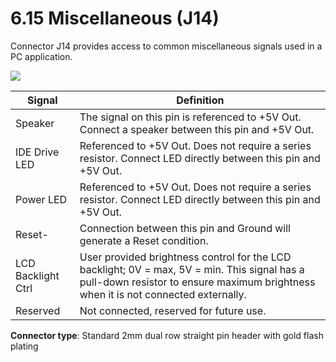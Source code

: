 # 6.15 Miscellaneous (J14)

Connector J14 provides access to common miscellaneous signals used in a PC application.

![](broken-reference)

| Signal             | Definition                                                                                                                                                                         |
| ------------------ | ---------------------------------------------------------------------------------------------------------------------------------------------------------------------------------- |
| Speaker            | The signal on this pin is referenced to +5V Out. Connect a speaker between this pin and +5V Out.                                                                                   |
| IDE Drive LED      | Referenced to +5V Out. Does not require a series resistor. Connect LED directly between this pin and +5V Out.                                                                      |
| Power LED          | Referenced to +5V Out. Does not require a series resistor. Connect LED directly between this pin and +5V Out.                                                                      |
| Reset-             | Connection between this pin and Ground will generate a Reset condition.                                                                                                            |
| LCD Backlight Ctrl | User provided brightness control for the LCD backlight; 0V = max, 5V = min. This signal has a pull-down resistor to ensure maximum brightness when it is not connected externally. |
| Reserved           | Not connected, reserved for future use.                                                                                                                                            |

**Connector type**: Standard 2mm dual row straight pin header with gold flash plating

